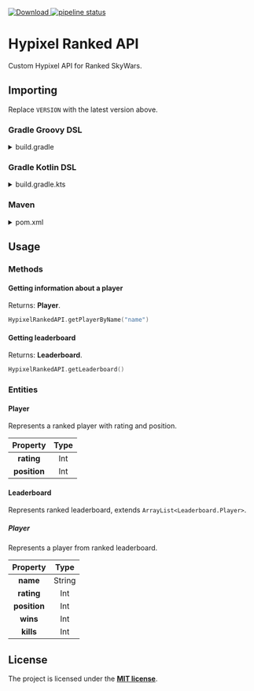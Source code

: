 [ ![Download](https://api.bintray.com/packages/mdashlw/maven/hypixel-ranked-api/images/download.svg) ](https://bintray.com/mdashlw/maven/hypixel-ranked-api/_latestVersion)
[![pipeline status](https://gitlab.com/mdashlw/hypixel-ranked-api/badges/master/pipeline.svg)](https://gitlab.com/mdashlw/hypixel-ranked-api/commits/master)

# Hypixel Ranked API

Custom Hypixel API for Ranked SkyWars.

## Importing

Replace `VERSION` with the latest version above.

### Gradle Groovy DSL

<details><summary>build.gradle</summary>
<p>

```gradle
repositories {
    jcenter()
}

dependencies {
    implementation 'ru.mdashlw.hypixel:hypixel-ranked-api:VERSION'
}
```

</p>
</details>

### Gradle Kotlin DSL

<details><summary>build.gradle.kts</summary>
<p>

```kotlin
repositories {
    jcenter()
}

dependencies {
    implementation("ru.mdashlw.hypixel:hypixel-ranked-api:VERSION")
}
```

</p>
</details>

### Maven

<details><summary>pom.xml</summary>
<p>

```xml
<depedencies>
    <dependency>
        <groupId>ru.mdashlw.hypixel</groupId>
        <artifactId>hypixel-ranked-api</artifactId>
        <version>VERSION</version>
  </dependency>
</depedencies>

<repositories>
    <repository>
      <id>jcenter</id>
      <name>JCenter</name>
      <url>https://jcenter.bintray.com/</url>
    </repository>
</repositories>
```

</p>
</details>

## Usage

### Methods

#### Getting information about a player

Returns: **Player**.

```kotlin
HypixelRankedAPI.getPlayerByName("name")
```

#### Getting leaderboard

Returns: **Leaderboard**.

```kotlin
HypixelRankedAPI.getLeaderboard()
```

### Entities

#### Player

Represents a ranked player with rating and position.

|   Property   	| Type 	|
|:------------:	|:----:	|
|  **rating**  	|  Int 	|
| **position** 	|  Int 	|

#### Leaderboard

Represents ranked leaderboard, extends `ArrayList<Leaderboard.Player>`.

##### Player

Represents a player from ranked leaderboard.

|   Property   	|  Type  	|
|:------------:	|:------:	|
|   **name**   	| String 	|
|  **rating**  	|   Int  	|
| **position** 	|   Int  	|
|   **wins**   	|   Int  	|
|   **kills**  	|   Int  	|

## License

The project is licensed under the **[MIT license](https://choosealicense.com/licenses/mit/)**.

